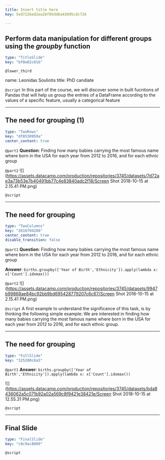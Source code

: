 ```yaml
---
title: Insert title here
key: 5ed7226ed2ea2bf05dd6a43695cdc726

---
```

## Perform data manipulation for different groups using the _groupby_ function

```yaml
type: "TitleSlide"
key: "bf0e02c016"
```

`@lower_third`

name: Leonidas Souliotis
title: PhD candiate


`@script`
In this part of the course, we will discover some in built fucntions of Pandas that will help us group the entries of a DataFrame according to the values of a specific feature, usually a categorical feature


---
## The need for grouping (1)

```yaml
type: "TwoRows"
key: "df8530959a"
center_content: true
```

`@part1`
**Question**: Finding how many babies carrying the most famous name where born in the USA for each year from 2012 to 2016, and for each ethnic group


`@part2`
![](https://assets.datacamp.com/production/repositories/3745/datasets/7d72ae3a73b53e7b40491bb77c4e83840adc2f18/Screen Shot 2018-10-15 at 2.15.41 PM.png)


`@script`



---
## The need for grouping

```yaml
type: "TwoColumns"
key: "2616f04288"
center_content: true
disable_transition: false
```

`@part1`
**Question**: Finding how many babies carrying the most famous name where born in the USA for each year from 2012 to 2016, and for each ethnic group

**Answer**:
`births.groupby(['Year of Birth','Ethnicity']).apply(lambda x: x['Count'].idxmax())`


`@part2`
![](https://assets.datacamp.com/production/repositories/3745/datasets/9947b99868ae84bc92bb9bd695428779207c6c67/Screen Shot 2018-10-15 at 2.15.41 PM.png)


`@script`
A first example to understand the significance of this task, is by thinking the following simple example: We are interested in finding how many babies carrying the most famous name where born in the USA for each year from 2012 to 2016, and for each ethnic group.


---
## The need for grouping

```yaml
type: "FullSlide"
key: "325280c8a5"
```

`@part1`
**Answer**:
`births.groupby(['Year of Birth','Ethnicity']).apply(lambda x: x['Count'].idxmax())`

![](https://assets.datacamp.com/production/repositories/3745/datasets/bda8436062a5c071b92a02a569c8f9421e38421e/Screen Shot 2018-10-15 at 12.55.31 PM.png)


`@script`



---
## Final Slide

```yaml
type: "FinalSlide"
key: "c8c9ac8009"
```

`@script`



